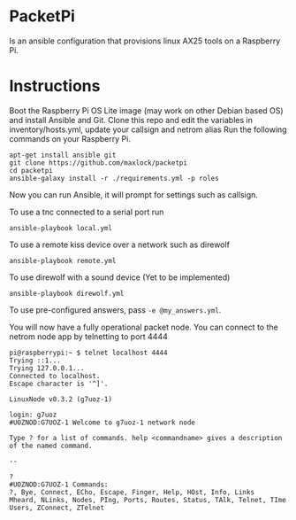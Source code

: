 # PacketPi
Is an ansible configuration that provisions linux AX25 tools on a Raspberry Pi.

# Instructions
Boot the Raspberry Pi OS Lite image (may work on other Debian based OS) and install Ansible and Git.
Clone this repo and edit the variables in inventory/hosts.yml, update your callsign and netrom alias
Run the following commands on your Raspberry Pi.

```
apt-get install ansible git
git clone https://github.com/maxlock/packetpi
cd packetpi
ansible-galaxy install -r ./requirements.yml -p roles
```
Now you can run Ansible, it will prompt for settings such as callsign.

To use a tnc connected to a serial port run
```
ansible-playbook local.yml
``` 

To use a remote kiss device over a network such as direwolf
```
ansible-playbook remote.yml
``` 

To use direwolf with a sound device (Yet to be implemented)
```
ansible-playbook direwolf.yml
``` 

To use pre-configured answers, pass `-e @my_answers.yml`.

You will now have a fully operational packet node. You can connect to the netrom node app by telnetting to port 4444

```
pi@raspberrypi:~ $ telnet localhost 4444
Trying ::1...
Trying 127.0.0.1...
Connected to localhost.
Escape character is '^]'.

LinuxNode v0.3.2 (g7uoz-1)

login: g7uoz
#UOZNOD:G7UOZ-1 Welcome to g7uoz-1 network node

Type ? for a list of commands. help <commandname> gives a description
of the named command.

--

?
#UOZNOD:G7UOZ-1 Commands:
?, Bye, Connect, ECho, Escape, Finger, Help, HOst, Info, Links
Mheard, NLinks, Nodes, PIng, Ports, Routes, Status, TAlk, Telnet, TIme
Users, ZConnect, ZTelnet

```
